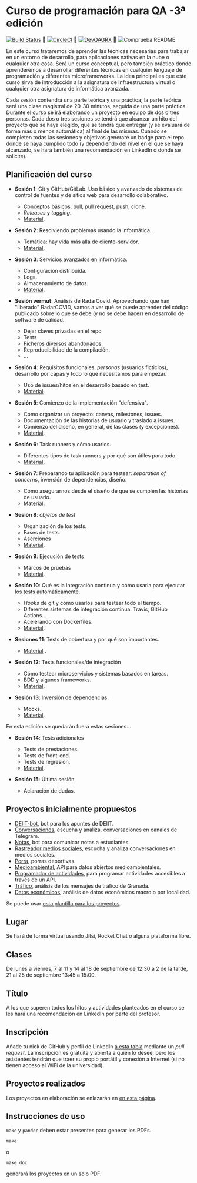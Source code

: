# Curso de programación para QA -3ª edición

[![Build Status](https://travis-ci.com/JJ/curso-tdd.svg?branch=master)](https://travis-ci.com/JJ/curso-tdd)
💟
[![CircleCI](https://circleci.com/gh/JJ/curso-tdd/tree/master.svg?style=svg)](https://circleci.com/gh/JJ/curso-tdd/tree/master)
💟
[![DevQAGRX](https://img.shields.io/badge/DevQAGRX-blueviolet?style=for-the-badge&logo=Git)](https://github.com/JJ/curso-tdd)
💟
![Comprueba README](https://github.com/JJ/curso-tdd/workflows/Comprueba%20README/badge.svg)

En este curso trataremos de aprender las técnicas necesarias para
trabajar en un entorno de desarrollo, para aplicaciones nativas en la
nube o cualquier otra cosa. Será un curso conceptual, pero también
práctico donde aprenderemos a desarrollar diferentes técnicas en
cualquier lenguaje de programación y diferentes microframeworks. La idea principal es que este curso sirva de introducción a la asignatura de infraestructura virtual o cualquier otra asignatura de informática avanzada.

Cada sesión contendrá una parte teórica y una práctica; la parte
teórica será una clase magistral de 20-30 minutos, seguida de una
parte práctica. Durante el curso se irá elaborando un proyecto en
equipo de dos o tres personas. Cada dos o tres sesiones se tendrá que
alcanzar un hito del proyecto que se haya elegido, que se tendrá que
entregar (y se evaluará de forma más o menos automática) al final de
las mismas. Cuando se completen todas las sesiones y objetivos
generaré un badge para el repo donde se haya cumplido todo (y
dependiendo del nivel en el que se haya alcanzado, se hará también una
recomendación en LinkedIn o donde se solicite).


## Planificación del curso

* **Sesión 1**: Git y GitHub/GitLab. Uso básico y avanzado de sistemas de control de fuentes y de sitios web para desarrollo colaborativo.
  * Conceptos básicos: pull, pull request, push, clone.
  * *Releases* y *tagging*.
  * [Material](temas/git.md).

* **Sesión 2**: Resolviendo problemas usando la informática.
  * Temática: hay vida más allá de cliente-servidor.
  * [Material](temas/aplicaciones.md).

* **Sesión 3**: Servicios avanzados en informática.
  * Configuración distribuida.
  * Logs.
  * Almacenamiento de datos.
  * [Material](temas/servicios.md).
  
* **Sesión vermut**: Análisis de RadarCovid. Aprovechando que han "liberado" RadarCOVID, vamos a ver qué se puede aprender del código publicado sobre lo que se debe (y no se debe hacer) en desarrollo de software de calidad.
  * Dejar claves privadas en el repo
  * Tests
  * Ficheros diversos abandonados.
  * Reproducibilidad de la compilación.
  * ... 

* **Sesión 4**: Requisitos funcionales,
  *personas* (usuarios ficticios), desarrollo por capas y todo lo que necesitamos para empezar.
  * Uso de issues/hitos en el desarrollo basado en test.
  * [Material](temas/diseño.md).

* **Sesión 5**: Comienzo de la implementación "defensiva".
    * Cómo organizar un proyecto: canvas, milestones, issues.
    * Documentación de las historias de usuario y traslado a issues.
    * Comienzo del diseño, en general, de las clases (y excepciones).
    * [Material](temas/a-programar.md).

* **Sesión 6**: Task runners y cómo usarlos.
  * Diferentes tipos de task runners y por qué son útiles para todo.
  * [Material](temas/gestores-tareas.md).

* **Sesión 7**: Preparando tu aplicación para testear: *separation of concerns*, inversión de dependencias, diseño.
  * Cómo asegurarnos desde el diseño de que se cumplen las historias de usuario.
  * [Material](temas/hacia-tests-unitarios.md).

* **Sesión 8**:  *objetos de test*
  * Organización de los tests.
  * Fases de tests.
  * Aserciones
  * [Material](temas/tests-unitarios-organización.md).

* **Sesión 9**:  Ejecución de tests
  * Marcos de pruebas
  * [Material](temas/tests-unitarios.md).

* **Sesión 10**: Qué es la integración continua y cómo usarla para ejecutar los tests automáticamente.
  * *Hooks* de git y cómo usarlos para testear todo el tiempo.
  * Diferentes sistemas de integración continua: Travis, GitHub
    Actions...
  * Acelerando con Dockerfiles.
  * [Material](temas/CI.md).

* **Sesiones 11**: Tests de cobertura y por qué son importantes.
  * [Material](temas/cobertura.md)
.
* **Sesión 12**: Tests funcionales/de integración
  * Cómo testear microservicios y sistemas basados en tareas.
  * BDD y algunos frameworks.
  * [Material](temas/integración.md).

* **Sesión 13**: Inversión de dependencias.
  * Mocks.
  * [Material](temas/inversión.md).

En esta edición se quedarán fuera estas sesiones...

* **Sesión 14**: Tests adicionales
  * Tests de prestaciones.
  * Tests de front-end.
  * Tests de regresión.
  * [Material](temas/qa.md).

* **Sesión 15**: Última sesión.
  * Aclaración de dudas.


## Proyectos inicialmente propuestos

* [DEIIT-bot](proyectos/deiit-bot.md), bot para los apuntes de DEIIT.
* [Conversaciones](proyectos/conversaciones.md), escucha y analiza.
  conversaciones en canales de Telegram.
* [Notas](proyectos/notas.md), bot para comunicar notas a estudiantes.
* [Rastreador medios sociales](proyectos/rastreador-social-media.md), escucha y analiza
  conversaciones en medios sociales.
* [Porra](proyectos/porra.md), porras deportivas.
* [Medioambiental](proyectos/medioambiental.md), API para datos
  abiertos medioambientales.
* [Programador de actividades](proyectos/programador-actividades.md),
  para programar actividades accesibles a través de un API.
* [Tráfico](proyectos/tráfico.md), análisis de los mensajes de tráfico
  de Granada.
* [Datos económicos](proyectos/económicos.md), análisis de datos económicos macro o por localidad.

Se puede
usar
[esta plantilla para los proyectos](https://github.com/JJ/curso-qa-template).

## Lugar

Se hará de forma virtual usando Jitsi, Rocket Chat o alguna plataforma libre.

## Clases

De lunes a viernes, 7 al 11 y 14 al 18 de septiembre de 12:30 a 2 de la tarde, 21 al 25 de septiembre 13:45 a 15:00.

## Título

A los que superen todos los hitos y actividades planteados en el curso se les hará una recomendación en LinkedIn por parte del profesor.

## Inscripción

Añade tu nick de GitHub y perfil de LinkedIn [a esta tabla](asistentes.md) mediante un *pull request*. La inscripción es gratuita y abierta a quien lo desee, pero los asistentes tendrán que traer su propio portátil y conexión a Internet (si no tienen acceso al WiFi de la universidad).

## Proyectos realizados

Los proyectos en elaboración se enlazarán en [en esta página](proyectos).


## Instrucciones de uso

`make` y `pandoc` deben estar presentes para generar los PDFs.

    make

o

	make doc

generará los proyectos en un solo PDF.

